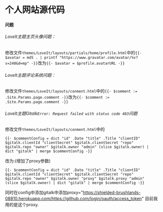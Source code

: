# 个人网站源代码

#### 问题
###### LoveIt主题主页头像问题：
修改文件`themes/LoveIt/layouts/partials/home/profile.html`中的`{{- $avatar = md5 . | printf "https://www.gravatar.com/avatar/%v?s=240&d=mp" -}}`改为`{{- $avatar = $profile.avatarURL -}}`

###### LoveIt主题评论系统问题：
修改文件`themes/LoveIt/layouts/conment.html`中的`{{- $comment := .Site.Params.page.comment -}}`改为`{{- $comment := .Site.Params.page.comment -}}`

###### LoveIt主题Gitalk`Error: Request failed with status code 403`问题
修改文件`themes/LoveIt/layouts/conment.html`中的
```
{{- $commentConfig = dict "id" .Date "title" .Title "clientID" $gitalk.clientId "clientSecret" $gitalk.clientSecret "repo" $gitalk.repo "owner" $gitalk.owner "admin" (slice $gitalk.owner) | dict "gitalk" | merge $commentConfig -}}
```
改为:(增加了proxy参数)
```
{{- $commentConfig = dict "id" .Date "title" .Title "clientID" $gitalk.clientId "clientSecret" $gitalk.clientSecret "repo" $gitalk.repo "owner" $gitalk.owner "proxy" $gitalk.proxy "admin" (slice $gitalk.owner) | dict "gitalk" | merge $commentConfig -}}
```
同时在config中添加gitalk中添加proxy="https://shielded-brushlands-08810.herokuapp.com/https://github.com/login/oauth/access_token"
目前我用的是这个proxy.
